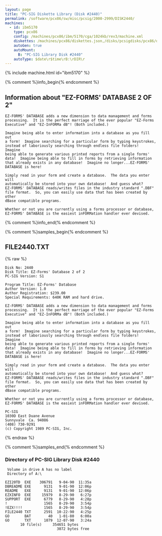 ```yaml
---
layout: page
title: "PC-SIG Diskette Library (Disk #2440)"
permalink: /software/pcx86/sw/misc/pcsig/2000-2999/DISK2440/
machines:
  - id: ibm5170
    type: pcx86
    config: /machines/pcx86/ibm/5170/cga/1024kb/rev3/machine.xml
    diskettes: /machines/pcx86/diskettes.json,/disks/pcsigdisks/pcx86/diskettes.json
    autoGen: true
    autoMount:
      B: "PC-SIG Library Disk #2440"
    autoType: $date\r$time\rB:\rDIR\r
---
```


{% include machine.html id="ibm5170" %}

{% comment %}info_begin{% endcomment %}

## Information about "EZ-FORMS' DATABASE 2 OF 2"

    EZ-FORMS' DATABASE adds a new dimension to data management and forms
    processing.  It is the perfect marriage of the ever popular "EZ-Forms
    Executive" and "EZ-InFORMa dB"! (Both included.)
    
    Imagine being able to enter information into a database as you fill out
    a form!  Imagine searching for a particular form by typing keystrokes,
    instead of laboriously searching through endless file folders!  Imagine
    being able to generate various printed reports from a single forms'
    data!  Imagine being able to fill in forms by retrieving information
    that already exists in any database!  Imagine no longer...EZ-FORMS'
    DATABASE is here!
    
    Simply read in your form and create a database.  The data you enter will
    automatically be stored into your own database!  And guess what?
    EZ-FORMS' DATABASE reads/writes files in the industry standard ".DBF"
    file format.  So, you can easily use data that has been created by other
    dBase compatible programs.
    
    Whether or not you are currently using a forms processor or database,
    EZ-FORMS' DATABASE is the easiest inFORMation handler ever devised.
{% comment %}info_end{% endcomment %}

{% comment %}samples_begin{% endcomment %}

## FILE2440.TXT

{% raw %}
```
Disk No: 2440                                                           
Disk Title: EZ-Forms' Database 2 of 2                                   
PC-SIG Version: S1                                                      
                                                                        
Program Title: EZ-Forms' Database                                       
Author Version: 1.0                                                     
Author Registration: $239.00                                            
Special Requirements: 640K RAM and hard drive.                          
                                                                        
EZ-FORMS' DATABASE adds a new dimension to data management and forms    
processing.  It is the perfect marriage of the ever popular "EZ-Forms   
Executive" and "EZ-InFORMa dB"! (Both included.)                        
                                                                        
Imagine being able to enter information into a database as you fill out 
a form!  Imagine searching for a particular form by typing keystrokes,  
instead of laboriously searching through endless file folders!  Imagine 
being able to generate various printed reports from a single forms'     
data!  Imagine being able to fill in forms by retrieving information    
that already exists in any database!  Imagine no longer...EZ-FORMS'     
DATABASE is here!                                                       
                                                                        
Simply read in your form and create a database.  The data you enter will
automatically be stored into your own database!  And guess what?        
EZ-FORMS' DATABASE reads/writes files in the industry standard ".DBF"   
file format.  So, you can easily use data that has been created by other
dBase compatible programs.                                              
                                                                        
Whether or not you are currently using a forms processor or database,   
EZ-FORMS' DATABASE is the easiest inFORMation handler ever devised.     
                                                                        
PC-SIG                                                                  
1030D East Duane Avenue                                                 
Sunnyvale  Ca. 94086                                                    
(408) 730-9291                                                          
(c) Copyright 1989 PC-SIG, Inc.                                         
```
{% endraw %}

{% comment %}samples_end{% endcomment %}

### Directory of PC-SIG Library Disk #2440

     Volume in drive A has no label
     Directory of A:\

    EZI20TD  EXE    306791   9-04-90  11:35a
    DBREADME EXE      9131   9-01-90  12:06p
    README   EXE      9131   9-01-90  12:06p
    EZXINFO  EXE     15979   8-29-90   6:27p
    SUPPORT  EXE      6779   8-29-90   4:28p
    !                 1565   8-29-90   3:54p
    !EZX!!!!          1565   8-29-90   3:54p
    FILE2440 TXT      2591  10-22-90   4:25p
    GO       BAT        40   1-01-80   6:00a
    GO       TXT      1079  12-07-90   3:24a
           10 file(s)     354651 bytes
                            3072 bytes free
